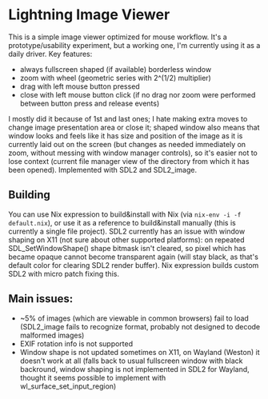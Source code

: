 # Lightning Image Viewer

This is a simple image viewer optimized for mouse workflow. It's a prototype/usability experiment, but a working one, I'm currently using it as a daily driver. Key features:

- always fullscreen shaped (if available) borderless window
- zoom with wheel (geometric series with 2^(1/2) multiplier)
- drag with left mouse button pressed
- close with left mouse button click (if no drag nor zoom were performed between button press and release events)

I mostly did it because of 1st and last ones; I hate making extra moves to change image presentation area or close it; shaped window also means that window looks and feels like it has size and position of the image as it is currently laid out on the screen (but changes as needed immediately on zoom, without messing with window manager controls), so it's easier not to lose context (current file manager view of the directory from which it has been opened). Implemented with SDL2 and SDL2_image.

## Building

You can use Nix expression to build&install with Nix (via `nix-env -i -f default.nix`), or use it as a reference to build&install manually (this is currently a single file project).
SDL2 currently has an issue with window shaping on X11 (not sure about other supported platforms): on repeated SDL_SetWindowShape() shape bitmask isn't cleared, so pixel which has became opaque cannot become transparent again (will stay black, as that's default color for clearing SDL2 render buffer). Nix expression builds custom SDL2 with micro patch fixing this.

## Main issues:

- ~5% of images (which are viewable in common browsers) fail to load (SDL2_image fails to recognize format, probably not designed to decode malformed images)
- EXIF rotation info is not supported
- Window shape is not updated sometimes on X11, on Wayland (Weston) it doesn't work at all (falls back to usual fullscreen window with black backround, window shaping is not implemented in SDL2 for Wayland, thought it seems possible to implement with wl_surface_set_input_region)
